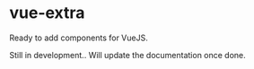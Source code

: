 # vue-extra
Ready to add components for VueJS.

Still in development..
Will update the documentation once done.